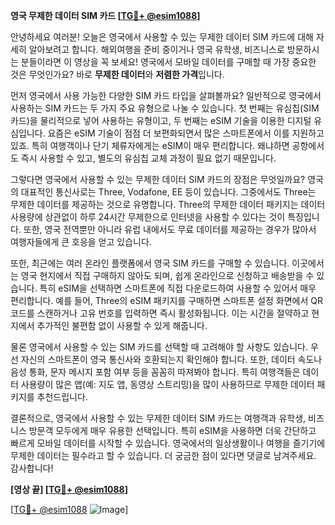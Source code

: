 **영국 무제한 데이터 SIM 카드 [[TG💪+ @esim1088](https://t.me/s/esim1088)]**

안녕하세요 여러분! 오늘은 영국에서 사용할 수 있는 무제한 데이터 SIM 카드에 대해 자세히 알아보려고 합니다. 해외여행을 준비 중이거나 영국 유학생, 비즈니스로 방문하시는 분들이라면 이 영상을 꼭 보세요! 영국에서 모바일 데이터를 구매할 때 가장 중요한 것은 무엇인가요? 바로 **무제한 데이터**와 **저렴한 가격**입니다.

먼저 영국에서 사용 가능한 다양한 SIM 카드 타입을 살펴볼까요? 일반적으로 영국에서 사용하는 SIM 카드는 두 가지 주요 유형으로 나눌 수 있습니다. 첫 번째는 유심칩(SIM 카드)을 물리적으로 넣어 사용하는 유형이고, 두 번째는 eSIM 기술을 이용한 디지털 유심입니다. 요즘은 eSIM 기술이 점점 더 보편화되면서 많은 스마트폰에서 이를 지원하고 있죠. 특히 여행객이나 단기 체류자에게는 eSIM이 매우 편리합니다. 왜냐하면 공항에서도 즉시 사용할 수 있고, 별도의 유심칩 교체 과정이 필요 없기 때문입니다.

그렇다면 영국에서 사용할 수 있는 무제한 데이터 SIM 카드의 장점은 무엇일까요? 영국의 대표적인 통신사로는 Three, Vodafone, EE 등이 있습니다. 그중에서도 Three는 무제한 데이터를 제공하는 것으로 유명합니다. Three의 무제한 데이터 패키지는 데이터 사용량에 상관없이 하루 24시간 무제한으로 인터넷을 사용할 수 있다는 것이 특징입니다. 또한, 영국 전역뿐만 아니라 유럽 내에서도 무료 데이터를 제공하는 경우가 많아서 여행자들에게 큰 호응을 얻고 있습니다.

또한, 최근에는 여러 온라인 플랫폼에서 영국 SIM 카드를 구매할 수 있습니다. 이곳에서는 영국 현지에서 직접 구매하지 않아도 되며, 쉽게 온라인으로 신청하고 배송받을 수 있습니다. 특히 eSIM을 선택하면 스마트폰에 직접 다운로드하여 사용할 수 있어서 매우 편리합니다. 예를 들어, Three의 eSIM 패키지를 구매하면 스마트폰 설정 화면에서 QR 코드를 스캔하거나 고유 번호를 입력하면 즉시 활성화됩니다. 이는 시간을 절약하고 현지에서 추가적인 불편함 없이 사용할 수 있게 해줍니다.

물론 영국에서 사용할 수 있는 SIM 카드를 선택할 때 고려해야 할 사항도 있습니다. 우선 자신의 스마트폰이 영국 통신사와 호환되는지 확인해야 합니다. 또한, 데이터 속도나 음성 통화, 문자 메시지 포함 여부 등을 꼼꼼히 따져봐야 합니다. 특히 여행객들은 데이터 사용량이 많은 앱(예: 지도 앱, 동영상 스트리밍)을 많이 사용하므로 무제한 데이터 패키지를 추천드립니다.

결론적으로, 영국에서 사용할 수 있는 무제한 데이터 SIM 카드는 여행객과 유학생, 비즈니스 방문객 모두에게 매우 유용한 선택입니다. 특히 eSIM을 사용하면 더욱 간단하고 빠르게 모바일 데이터를 시작할 수 있습니다. 영국에서의 일상생활이나 여행을 즐기기에 무제한 데이터는 필수라고 할 수 있습니다. 더 궁금한 점이 있다면 댓글로 남겨주세요. 감사합니다!

**[영상 끝] [[TG💪+ @esim1088](https://t.me/s/esim1088)]**

[[TG💪+ @esim1088](https://t.me/s/esim1088) ![Image](https://i.postimg.cc/Y0z9fWf4/image.png)]